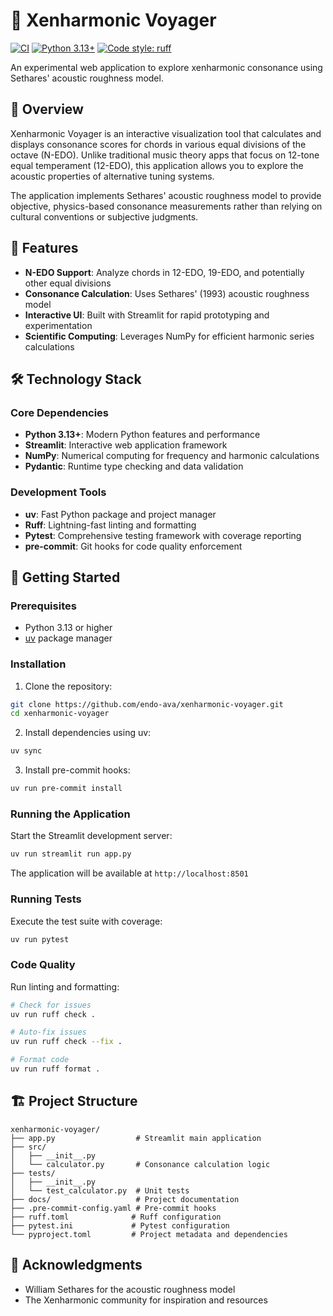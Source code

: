 # 🎵 Xenharmonic Voyager

[![CI](https://github.com/endo-ava/xenharmonic-voyager/actions/workflows/ci.yml/badge.svg)](https://github.com/endo-ava/xenharmonic-voyager/actions/workflows/ci.yml)
[![Python 3.13+](https://img.shields.io/badge/python-3.13+-blue.svg)](https://www.python.org/downloads/)
[![Code style: ruff](https://img.shields.io/badge/code%20style-ruff-000000.svg)](https://github.com/astral-sh/ruff)

An experimental web application to explore xenharmonic consonance using Sethares' acoustic roughness model.

## 📖 Overview

Xenharmonic Voyager is an interactive visualization tool that calculates and displays consonance scores for chords in various equal divisions of the octave (N-EDO). Unlike traditional music theory apps that focus on 12-tone equal temperament (12-EDO), this application allows you to explore the acoustic properties of alternative tuning systems.

The application implements Sethares' acoustic roughness model to provide objective, physics-based consonance measurements rather than relying on cultural conventions or subjective judgments.

## 🎯 Features

- **N-EDO Support**: Analyze chords in 12-EDO, 19-EDO, and potentially other equal divisions
- **Consonance Calculation**: Uses Sethares' (1993) acoustic roughness model
- **Interactive UI**: Built with Streamlit for rapid prototyping and experimentation
- **Scientific Computing**: Leverages NumPy for efficient harmonic series calculations

## 🛠️ Technology Stack

### Core Dependencies
- **Python 3.13+**: Modern Python features and performance
- **Streamlit**: Interactive web application framework
- **NumPy**: Numerical computing for frequency and harmonic calculations
- **Pydantic**: Runtime type checking and data validation

### Development Tools
- **uv**: Fast Python package and project manager
- **Ruff**: Lightning-fast linting and formatting
- **Pytest**: Comprehensive testing framework with coverage reporting
- **pre-commit**: Git hooks for code quality enforcement

## 🚀 Getting Started

### Prerequisites

- Python 3.13 or higher
- [uv](https://github.com/astral-sh/uv) package manager

### Installation

1. Clone the repository:
```bash
git clone https://github.com/endo-ava/xenharmonic-voyager.git
cd xenharmonic-voyager
```

2. Install dependencies using uv:
```bash
uv sync
```

3. Install pre-commit hooks:
```bash
uv run pre-commit install
```

### Running the Application

Start the Streamlit development server:
```bash
uv run streamlit run app.py
```

The application will be available at `http://localhost:8501`

### Running Tests

Execute the test suite with coverage:
```bash
uv run pytest
```

### Code Quality

Run linting and formatting:
```bash
# Check for issues
uv run ruff check .

# Auto-fix issues
uv run ruff check --fix .

# Format code
uv run ruff format .
```

## 🏗️ Project Structure

```
xenharmonic-voyager/
├── app.py                  # Streamlit main application
├── src/
│   ├── __init__.py
│   └── calculator.py       # Consonance calculation logic
├── tests/
│   ├── __init__.py
│   └── test_calculator.py  # Unit tests
├── docs/                   # Project documentation
├── .pre-commit-config.yaml # Pre-commit hooks
├── ruff.toml              # Ruff configuration
├── pytest.ini             # Pytest configuration
└── pyproject.toml         # Project metadata and dependencies
```

## 🙏 Acknowledgments

- William Sethares for the acoustic roughness model
- The Xenharmonic community for inspiration and resources
